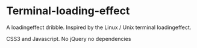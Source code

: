 # Terminal-loading-effect

A loadingeffect dribble. Inspired by the Linux / Unix terminal loadingeffect. 

CSS3 and Javascript. No jQuery no dependencies
